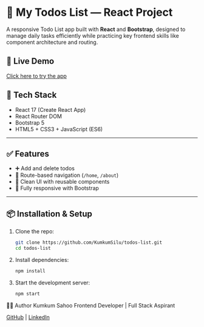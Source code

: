 # 📝 My Todos List — React Project

A responsive Todo List app built with **React** and **Bootstrap**, designed to manage daily tasks efficiently while practicing key frontend skills like component architecture and routing.



## 🚀 Live Demo

[Click here to try the app](https://todos-list.vercel.app)


## 🧰 Tech Stack

- React 17 (Create React App)
- React Router DOM
- Bootstrap 5
- HTML5 + CSS3 + JavaScript (ES6)

---

## ✅ Features

- ➕ Add and delete todos
- 📄 Route-based navigation (`/home`, `/about`)
- 🎨 Clean UI with reusable components
- 📱 Fully responsive with Bootstrap

---

## 📦 Installation & Setup

1. Clone the repo:
   ```bash
   git clone https://github.com/KumkumSilu/todos-list.git
   cd todos-list
2. Install dependencies:
   ```bash
   npm install

3. Start the development server:
   ```bash
   npm start

👩‍💻 Author
Kumkum Sahoo Frontend Developer | Full Stack Aspirant

[GitHub](https://github.com/KumkumSilu) | [LinkedIn](https://www.linkedin.com/in/kumkum-sahoo-3738b3222)
